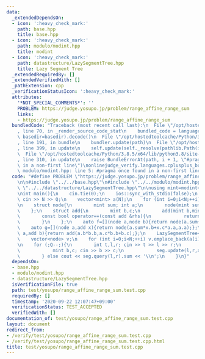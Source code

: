 ```yaml
---
data:
  _extendedDependsOn:
  - icon: ':heavy_check_mark:'
    path: base.hpp
    title: base.hpp
  - icon: ':heavy_check_mark:'
    path: modulo/modint.hpp
    title: modint
  - icon: ':heavy_check_mark:'
    path: datastructure/LazySegmentTree.hpp
    title: Lazy Segment Tree
  _extendedRequiredBy: []
  _extendedVerifiedWith: []
  _pathExtension: cpp
  _verificationStatusIcon: ':heavy_check_mark:'
  attributes:
    '*NOT_SPECIAL_COMMENTS*': ''
    PROBLEM: https://judge.yosupo.jp/problem/range_affine_range_sum
    links:
    - https://judge.yosupo.jp/problem/range_affine_range_sum
  bundledCode: "Traceback (most recent call last):\n  File \"/opt/hostedtoolcache/Python/3.8.5/x64/lib/python3.8/site-packages/onlinejudge_verify/documentation/build.py\"\
    , line 70, in _render_source_code_stat\n    bundled_code = language.bundle(stat.path,\
    \ basedir=basedir).decode()\n  File \"/opt/hostedtoolcache/Python/3.8.5/x64/lib/python3.8/site-packages/onlinejudge_verify/languages/cplusplus.py\"\
    , line 191, in bundle\n    bundler.update(path)\n  File \"/opt/hostedtoolcache/Python/3.8.5/x64/lib/python3.8/site-packages/onlinejudge_verify/languages/cplusplus_bundle.py\"\
    , line 399, in update\n    self.update(self._resolve(pathlib.Path(included), included_from=path))\n\
    \  File \"/opt/hostedtoolcache/Python/3.8.5/x64/lib/python3.8/site-packages/onlinejudge_verify/languages/cplusplus_bundle.py\"\
    , line 310, in update\n    raise BundleErrorAt(path, i + 1, \"#pragma once found\
    \ in a non-first line\")\nonlinejudge_verify.languages.cplusplus_bundle.BundleErrorAt:\
    \ modulo/modint.hpp: line 5: #pragma once found in a non-first line\n"
  code: "#define PROBLEM \"https://judge.yosupo.jp/problem/range_affine_range_sum\"\
    \n\n#include \"../../base.hpp\"\n#include \"../../modulo/modint.hpp\"\n#include\
    \ \"../../datastructure/LazySegmentTree.hpp\"\n\nusing mint=modint<998244353>;\n\
    \nint main(){\n    cin.tie(0);\n    ios::sync_with_stdio(false);\n    int N,Q;\
    \ cin >> N >> Q;\n    vector<mint> a(N);\n    for (int i=0;i<N;++i) cin >> a[i];\n\
    \n    struct node{\n        mint sum; int a;\n        node(mint sum,int a):sum(sum),a(a){}\n\
    \    };\n    struct add{\n        mint b,c;\n        add(mint b,mint c):b(b),c(c){}\n\
    \        const bool operator==(const add &rhs){\n            return b==rhs.b&&c==rhs.c;\n\
    \        }\n    };\n    auto f=[](node a,node b){return node(a.sum+b.sum,a.a+b.a);};\n\
    \    auto g=[](node a,add x){return node(a.sum*x.b+x.c*a.a,a.a);};\n    auto h=[](add\
    \ a,add b){return add(a.b*b.b,a.c*b.b+b.c);};\n    LazySegmentTree<node,add> seg(N,f,g,h,node(0,0),add(1,0));\n\
    \    vector<node> v;\n    for (int i=0;i<N;++i) v.emplace_back(a[i],1);\n    seg.build(v);\n\
    \n    for (;Q--;){\n        int t,l,r; cin >> t >> l >> r;\n        if (!t){\n\
    \            mint b,c; cin >> b >> c;\n            seg.update(l,r,add(b,c));\n\
    \        } else cout << seg.query(l,r).sum << '\\n';\n    }\n}"
  dependsOn:
  - base.hpp
  - modulo/modint.hpp
  - datastructure/LazySegmentTree.hpp
  isVerificationFile: true
  path: test/yosupo/range_affine_range_sum.test.cpp
  requiredBy: []
  timestamp: '2020-09-22 12:07:47+09:00'
  verificationStatus: TEST_ACCEPTED
  verifiedWith: []
documentation_of: test/yosupo/range_affine_range_sum.test.cpp
layout: document
redirect_from:
- /verify/test/yosupo/range_affine_range_sum.test.cpp
- /verify/test/yosupo/range_affine_range_sum.test.cpp.html
title: test/yosupo/range_affine_range_sum.test.cpp
---
```

